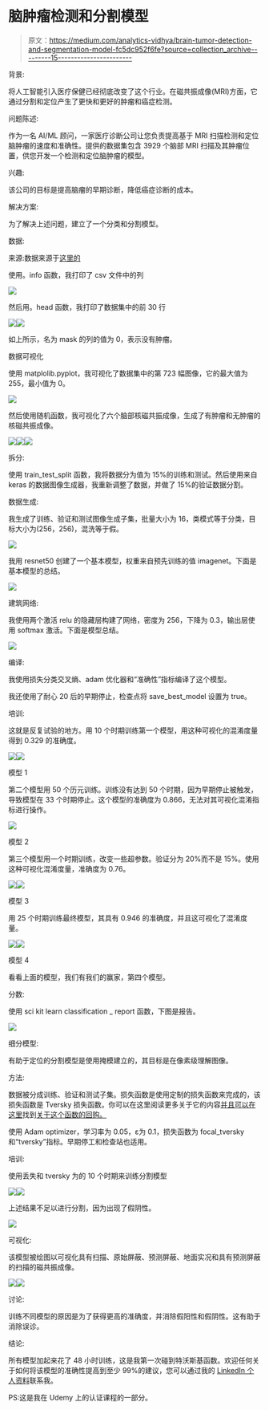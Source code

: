 # 脑肿瘤检测和分割模型

> 原文：<https://medium.com/analytics-vidhya/brain-tumor-detection-and-segmentation-model-fc5dc952f6fe?source=collection_archive---------15----------------------->

背景:

将人工智能引入医疗保健已经彻底改变了这个行业。在磁共振成像(MRI)方面，它通过分割和定位产生了更快和更好的肿瘤和癌症检测。

问题陈述:

作为一名 AI/ML 顾问，一家医疗诊断公司让您负责提高基于 MRI 扫描检测和定位脑肿瘤的速度和准确性。提供的数据集包含 3929 个脑部 MRI 扫描及其肿瘤位置，供您开发一个检测和定位脑肿瘤的模型。

兴趣:

该公司的目标是提高脑瘤的早期诊断，降低癌症诊断的成本。

解决方案:

为了解决上述问题，建立了一个分类和分割模型。

数据:

来源:数据来源于[这里的](https://www.kaggle.com/mateuszbuda/lgg-mri-segmentation)

使用。info 函数，我打印了 csv 文件中的列

![](img/bec3688010576608492b32068a3e26dd.png)

然后用。head 函数，我打印了数据集中的前 30 行

![](img/64a9196ae48d8815d3c8a638979f03d1.png)![](img/021cc2299ee7fd4a6dd264d5ef7cc4b4.png)

如上所示，名为 mask 的列的值为 0，表示没有肿瘤。

数据可视化

使用 matplolib.pyplot，我可视化了数据集中的第 723 幅图像，它的最大值为 255，最小值为 0。

![](img/e28f56c80ff82cf6a2c29113f1e2b633.png)

然后使用随机函数，我可视化了六个脑部核磁共振成像，生成了有肿瘤和无肿瘤的核磁共振成像。

![](img/ead2d8877b957028afee98fd8c20682f.png)![](img/dc7bf2cfeca575d82cad7e2541bbf58a.png)![](img/a234cb0d37d74e2ca18ad8233b571845.png)

拆分:

使用 train_test_split 函数，我将数据分为值为 15%的训练和测试。然后使用来自 keras 的数据图像生成器，我重新调整了数据，并做了 15%的验证数据分割。

数据生成:

我生成了训练、验证和测试图像生成子集，批量大小为 16，类模式等于分类，目标大小为(256，256)，混洗等于假。

![](img/8904f7fcb3e1f5acec97efabba114b74.png)

我用 resnet50 创建了一个基本模型，权重来自预先训练的值 imagenet。下面是基本模型的总结。

![](img/803e1d4ed46a6ed001febb5c3ade9f8c.png)

建筑网络:

我使用两个激活 relu 的隐藏层构建了网络，密度为 256，下降为 0.3，输出层使用 softmax 激活。下面是模型总结。

![](img/ef02fdf3adb53d054176b5284b949667.png)

编译:

我使用损失分类交叉熵、adam 优化器和“准确性”指标编译了这个模型。

我还使用了耐心 20 后的早期停止，检查点将 save_best_model 设置为 true。

培训:

这就是反复试验的地方。用 10 个时期训练第一个模型，用这种可视化的混淆度量得到 0.329 的准确度。

![](img/abb18fc6bf591bc89a7ceb5c4cbaa7d8.png)![](img/d4eb4c70c704530b9679274e34a15707.png)

模型 1

第二个模型用 50 个历元训练。训练没有达到 50 个时期，因为早期停止被触发，导致模型在 33 个时期停止。这个模型的准确度为 0.866，无法对其可视化混淆指标进行操作。

![](img/23fa6a1650dd0c07984e54f1b2fa1fa0.png)

模型 2

第三个模型用一个时期训练，改变一些超参数。验证分为 20%而不是 15%。使用这种可视化混淆度量，准确度为 0.76。

![](img/6a1ac7f99fea429df591cab7436bcaea.png)![](img/45cd6cb078bc9acd00cc8c8df679e324.png)

模型 3

用 25 个时期训练最终模型，其具有 0.946 的准确度，并且这可视化了混淆度量。

![](img/f2ba227a395a325971dc674344de6d7e.png)![](img/5d4919f835039183bad65e5578401826.png)

模型 4

看看上面的模型，我们有我们的赢家，第四个模型。

分数:

使用 sci kit learn classification _ report 函数，下图是报告。

![](img/2a10ab477aa5b9079da54fcc2d515937.png)

细分模型:

有助于定位的分割模型是使用掩模建立的，其目标是在像素级理解图像。

方法:

数据被分成训练、验证和测试子集。损失函数是使用定制的损失函数来完成的，该损失函数是 Tversky 损失函数。你可以在这里阅读更多关于它的内容[并且可以在这里](https://deepai.org/publication/a-novel-focal-tversky-loss-function-with-improved-attention-u-net-for-lesion-segmentation)找到[关于这个函数的回购。](https://github.com/nabsabraham/focal-tversky-unet/blob/master/losses.py)

使用 Adam optimizer，学习率为 0.05，ε为 0.1，损失函数为 focal_tversky 和“tversky”指标。早期停工和检查站也适用。

培训:

使用丢失和 tversky 为的 10 个时期来训练分割模型

![](img/ce7965d4116a4f6df0d14ac603c6a954.png)![](img/0e33c7184b6d886cb371cefc4e3a9055.png)

上述结果不足以进行分割，因为出现了假阴性。

![](img/39c381094102adc113822d537e35f354.png)

可视化:

该模型被绘图以可视化具有扫描、原始屏蔽、预测屏蔽、地面实况和具有预测屏蔽的扫描的磁共振成像。

![](img/894064867b3a8f37ce47ae1607568932.png)![](img/44466edd3972f43cb6ee42b8ca3964fa.png)

讨论:

训练不同模型的原因是为了获得更高的准确度，并消除假阳性和假阴性。这有助于消除误诊。

结论:

所有模型加起来花了 48 小时训练，这是我第一次碰到特沃斯基函数。欢迎任何关于如何将该模型的准确性提高到至少 99%的建议，您可以通过我的 [LinkedIn 个人资料](https://www.linkedin.com/in/rosemary-nwosu-ihueze/)联系我。

PS:这是我在 Udemy 上的认证课程的一部分。